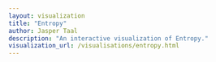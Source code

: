 ```yaml
---
layout: visualization
title: "Entropy"
author: Jasper Taal
description: "An interactive visualization of Entropy."
visualization_url: /visualisations/entropy.html
---
```

